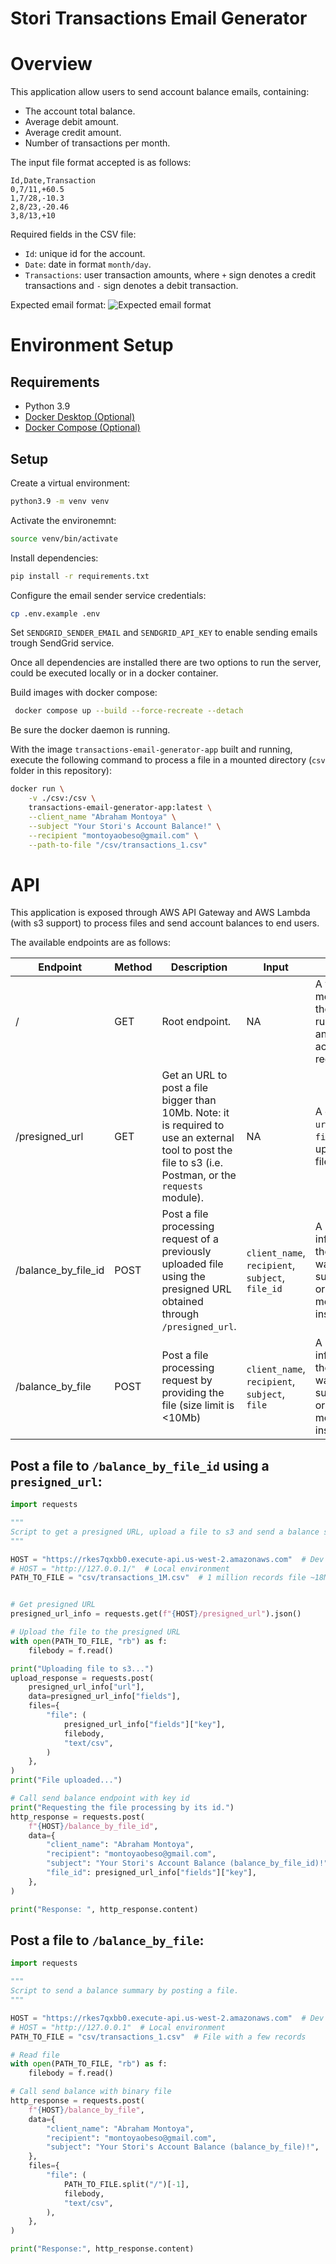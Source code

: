 # Stori Transactions Email Generator

# Overview

This application allow users to send account balance emails, containing:
- The account total balance.
- Average debit amount.
- Average credit amount.
- Number of transactions per month.

The input file format accepted is as follows:
```csv
Id,Date,Transaction
0,7/11,+60.5
1,7/28,-10.3
2,8/23,-20.46
3,8/13,+10
```

Required fields in the CSV file:
- `Id`: unique id for the account.
- `Date`: date in format `month/day`.
- `Transactions`: user transaction amounts, where `+` sign denotes a credit transactions and `-` sign denotes a debit transaction.

Expected email format:
![Expected email format](/assets/email_example.png "Expected email format")


# Environment Setup

## Requirements
- Python 3.9
- [Docker Desktop (Optional)](https://www.docker.com/products/docker-desktop/)
- [Docker Compose (Optional)](https://pypi.org/project/docker-compose/)


## Setup
Create a virtual environment:


```bash
python3.9 -m venv venv
```

Activate the environemnt:

```bash
source venv/bin/activate
```

Install dependencies:

```bash
pip install -r requirements.txt
```

Configure the email sender service credentials:
```bash
cp .env.example .env
```

Set `SENDGRID_SENDER_EMAIL` and `SENDGRID_API_KEY` to enable sending emails trough SendGrid service.



Once all dependencies are installed there are two options to run the server, could be executed locally or in a docker container.

Build images with docker compose:
```bash
 docker compose up --build --force-recreate --detach
 ```
 Be sure the docker daemon is running.

With the image `transactions-email-generator-app` built and running, execute the following command to process a file in a mounted directory (`csv` folder in this repository):
```bash
docker run \
    -v ./csv:/csv \
    transactions-email-generator-app:latest \
    --client_name "Abraham Montoya" \
    --subject "Your Stori's Account Balance!" \
    --recipient "montoyaobeso@gmail.com" \
    --path-to-file "/csv/transactions_1.csv"
```

# API

This application is exposed through AWS API Gateway and AWS Lambda (with s3 support) to process files and send account balances to end users.

The available endpoints are as follows:

| Endpoint            | Method | Description                                                                                                             | Input    | Output                                                                           |
|---------------------|--------|-------------------------------------------------------------------------------------------------------------------------|----------|----------------------------------------------------------------------------------|
| /                   | GET    | Root endpoint.                                                                                                          | NA       | A welcome message, the API is running and accepting requests.                 |
| /presigned_url      | GET    | Get an URL to post a file bigger than 10Mb. Note: it is required to use an external tool to post the file to s3 (i.e. Postman, or the `requests` module).                                                                            | NA       | A dict with `url` and `fields` to upload a file to s3.                           |
| /balance_by_file_id | POST    | Post a file processing request of a previously uploaded file using the presigned URL obtained through `/presigned_url`. | `client_name`, `recipient`, `subject`, `file_id` | A message informing the email was send sucessfully, or an error message instead. |
| /balance_by_file | POST    | Post a file processing request by providing the file (size limit is <10Mb) | `client_name`, `recipient`, `subject`, `file` | A message informing the email was send sucessfully, or an error message instead. |



## Post a file to `/balance_by_file_id` using a `presigned_url`:

```python
import requests

"""
Script to get a presigned URL, upload a file to s3 and send a balance summary with the uploaded file.
"""

HOST = "https://rkes7qxbb0.execute-api.us-west-2.amazonaws.com"  # Dev environment
# HOST = "http://127.0.0.1/"  # Local environment
PATH_TO_FILE = "csv/transactions_1M.csv"  # 1 million records file ~18Mb


# Get presigned URL
presigned_url_info = requests.get(f"{HOST}/presigned_url").json()

# Upload the file to the presigned URL
with open(PATH_TO_FILE, "rb") as f:
    filebody = f.read()

print("Uploading file to s3...")
upload_response = requests.post(
    presigned_url_info["url"],
    data=presigned_url_info["fields"],
    files={
        "file": (
            presigned_url_info["fields"]["key"],
            filebody,
            "text/csv",
        )
    },
)
print("File uploaded...")

# Call send balance endpoint with key id
print("Requesting the file processing by its id.")
http_response = requests.post(
    f"{HOST}/balance_by_file_id",
    data={
        "client_name": "Abraham Montoya",
        "recipient": "montoyaobeso@gmail.com",
        "subject": "Your Stori's Account Balance (balance_by_file_id)!",
        "file_id": presigned_url_info["fields"]["key"],
    },
)

print("Response: ", http_response.content)
```

## Post a file to `/balance_by_file`:
```python
import requests

"""
Script to send a balance summary by posting a file.
"""

HOST = "https://rkes7qxbb0.execute-api.us-west-2.amazonaws.com"  # Dev environment
# HOST = "http://127.0.0.1"  # Local environment
PATH_TO_FILE = "csv/transactions_1.csv"  # File with a few records

# Read file
with open(PATH_TO_FILE, "rb") as f:
    filebody = f.read()

# Call send balance with binary file
http_response = requests.post(
    f"{HOST}/balance_by_file",
    data={
        "client_name": "Abraham Montoya",
        "recipient": "montoyaobeso@gmail.com",
        "subject": "Your Stori's Account Balance (balance_by_file)!",
    },
    files={
        "file": (
            PATH_TO_FILE.split("/")[-1],
            filebody,
            "text/csv",
        ),
    },
)

print("Response:", http_response.content)
```